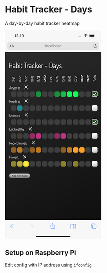 # Habit Tracker - Days

A day-by-day habit tracker heatmap

![see how much time you're focussing on your hobbies and tasks](/docs/screengrab.png)

## Setup on Raspberry Pi
Edit config with IP address using `ifconfig`
